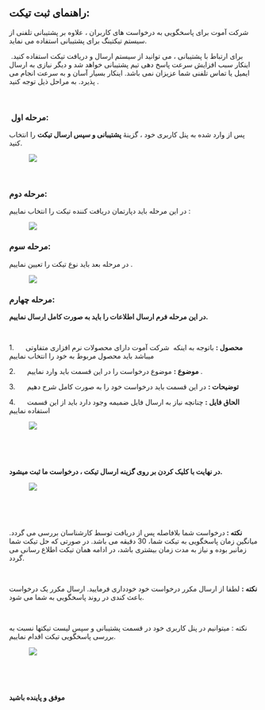 <h2>راهنمای ثبت تیکت:</h2><p>شرکت آموت برای پاسخگویی به درخواست های کاربران ، علاوه بر پشتیبانی تلفنی از سیستم تیکتینگ برای پشتیبانی استفاده می نماید.</p><p>&nbsp;برای ارتباط با پشتیبانی ، می توانید از سیستم ارسال و دریافت تیکت استفاده کنید. اینکار سبب افزایش سرعت پاسخ دهی تیم پشتیبانی خواهد شد و دیگر نیازی به ارسال ایمیل یا تماس تلفنی شما عزیزان نمی باشد. اینکار بسیار آسان و به سرعت انجام می پذیرد. به مراحل ذیل توجه کنید .</p><p>&nbsp;</p><h3>&nbsp;<strong>مرحله اول:</strong></h3><p>پس از وارد شده به پنل کاربری خود ، گزینۀ&nbsp;<strong>پشتیبانی و سپس ارسال تیکت</strong>&nbsp;را انتخاب کنید.</p><figure class="image"><img src="http://portal.avanak.ir/Content/AceAdmin/help/cdb374b4175149729993e852f1e26595.bmp"></figure><p>&nbsp;</p><h3><strong>مرحله دوم:</strong></h3><p>در این مرحله باید دپارتمان دریافت کننده تیکت را انتخاب نماییم :</p><figure class="image"><img src="http://portal.avanak.ir/Content/AceAdmin/help/31883fe5ec5344068119baab0df4d894.png"></figure><h3><strong>مرحله سوم:</strong></h3><p>در مرحله بعد باید نوع تیکت را تعیین نماییم .</p><figure class="image"><img src="http://portal.avanak.ir/Content/AceAdmin/help/c67fbed548344ae4bcb99f27c446231a.png"></figure><h3><strong>مرحله چهارم:</strong></h3><p><strong>در این مرحله فرم ارسال اطلاعات را باید به صورت کامل ارسال نماییم.</strong></p><p><strong>&nbsp;</strong></p><p>1.&nbsp;&nbsp;&nbsp;&nbsp;&nbsp; <strong>محصول :</strong> باتوجه به اینکه&nbsp; شرکت آموت دارای محصولات نرم افزاری متفاوتی میباشد باید محصول مربوط به خود را انتخاب نماییم</p><p>2.&nbsp;&nbsp;&nbsp;&nbsp;&nbsp; <strong>موضوع :</strong> موضوع درخواست را در این قسمت باید وارد نماییم .</p><p>3.&nbsp;&nbsp;&nbsp;&nbsp;&nbsp; <strong>توضیحات :</strong> در این قسمت باید درخواست خود را به صورت کامل شرح دهیم</p><p>4.&nbsp;&nbsp;&nbsp;&nbsp;&nbsp; <strong>الحاق فایل :</strong> چنانچه نیاز به ارسال فایل ضمیمه وجود دارد باید از این قسمت استفاده نماییم</p><figure class="image"><img src="http://portal.avanak.ir/Content/AceAdmin/help/5b664112f9ae46b4b39ab31d61a09ed0.png"></figure><p>&nbsp;</p><p><strong>&nbsp;</strong></p><p><strong>در نهایت با کلیک کردن بر روی گزینه ارسال تیکت ، درخواست ما ثبت میشود.</strong></p><figure class="image"><img src="http://portal.avanak.ir/Content/AceAdmin/help/a1a296c2bc3247789ad5bdc4b82a6ce1.png"></figure><p>&nbsp;</p><p>&nbsp;</p><p><strong>نکته : </strong>درخواست شما بلافاصله پس از دریافت توسط کارشناسان بررسی می گردد. میانگین زمان پاسخگویی به تیکت شما، 30 دقیقه می باشد. در صورتی که حل تیکت شما زمانبر بوده و نیاز به مدت زمان بیشتری باشد، در ادامه همان تیکت اطلاع رسانی می گردد.&nbsp;</p><p>&nbsp;</p><p><strong>نکته :</strong> لطفا از ارسال مکرر درخواست خود خودداری فرمایید. ارسال مکرر یک درخواست باعث کندی در روند پاسخگویی به شما می شود.</p><p>&nbsp;</p><p>نکته : میتوانیم در پنل کاربری خود در قسمت پشتیبانی و سپس لیست تیکتها نسبت به بررسی پاسخگویی تیکت اقدام نماییم.</p><figure class="image"><img src="http://portal.avanak.ir/Content/AceAdmin/help/f36813ceb08941748e713f1dc1d3a7b5.bmp"></figure><p><strong>&nbsp;</strong></p><p><strong>&nbsp;</strong></p><p><strong>موفق و پاینده باشید</strong></p>